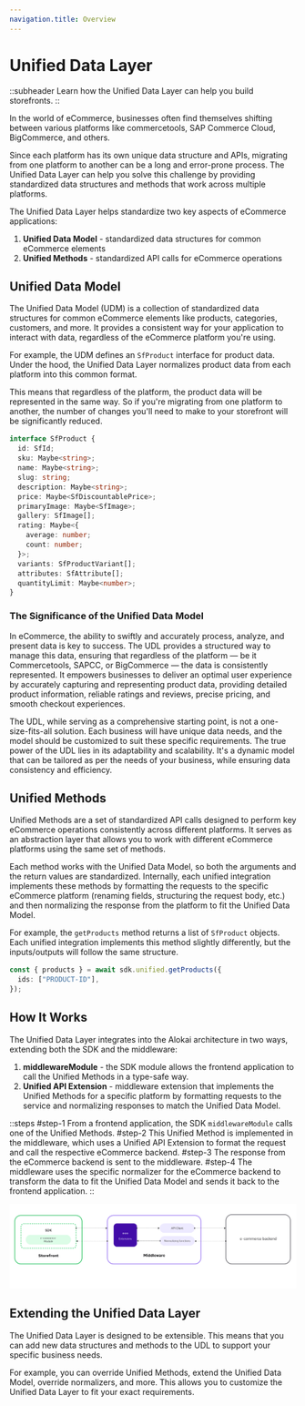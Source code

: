 ```yaml
---
navigation.title: Overview
---
```


# Unified Data Layer

::subheader
Learn how the Unified Data Layer can help you build storefronts.
::

In the world of eCommerce, businesses often find themselves shifting between various platforms like commercetools, SAP Commerce Cloud, BigCommerce, and others.

Since each platform has its own unique data structure and APIs, migrating from one platform to another can be a long and error-prone process. The Unified Data Layer can help you solve this challenge by providing standardized data structures and methods that work across multiple platforms.

The Unified Data Layer helps standardize two key aspects of eCommerce applications:

1. **Unified Data Model** - standardized data structures for common eCommerce elements
2. **Unified Methods** - standardized API calls for eCommerce operations

## Unified Data Model

The Unified Data Model (UDM) is a collection of standardized data structures for common eCommerce elements like products, categories, customers, and more. It provides a consistent way for your application to interact with data, regardless of the eCommerce platform you're using.

For example, the UDM defines an `SfProduct` interface for product data. Under the hood, the Unified Data Layer normalizes product data from each platform into this common format.

This means that regardless of the platform, the product data will be represented in the same way. So if you're migrating from one platform to another, the number of changes you'll need to make to your storefront will be significantly reduced.

```ts
interface SfProduct {
  id: SfId;
  sku: Maybe<string>;
  name: Maybe<string>;
  slug: string;
  description: Maybe<string>;
  price: Maybe<SfDiscountablePrice>;
  primaryImage: Maybe<SfImage>;
  gallery: SfImage[];
  rating: Maybe<{
    average: number;
    count: number;
  }>;
  variants: SfProductVariant[];
  attributes: SfAttribute[];
  quantityLimit: Maybe<number>;
}
```

### The Significance of the Unified Data Model

In eCommerce, the ability to swiftly and accurately process, analyze, and present data is key to success. The UDL provides a structured way to manage this data, ensuring that regardless of the platform — be it Commercetools, SAPCC, or BigCommerce — the data is consistently represented. It empowers businesses to deliver an optimal user experience by accurately capturing and representing product data, providing detailed product information, reliable ratings and reviews, precise pricing, and smooth checkout experiences.

The UDL, while serving as a comprehensive starting point, is not a one-size-fits-all solution. Each business will have unique data needs, and the model should be customized to suit these specific requirements. The true power of the UDL lies in its adaptability and scalability. It's a dynamic model that can be tailored as per the needs of your business, while ensuring data consistency and efficiency.

## Unified Methods

Unified Methods are a set of standardized API calls designed to perform key eCommerce operations consistently across different platforms. It serves as an abstraction layer that allows you to work with different eCommerce platforms using the same set of methods.

Each method works with the Unified Data Model, so both the arguments and the return values are standardized. Internally, each unified integration implements these methods by formatting the requests to the specific eCommerce platform (renaming fields, structuring the request body, etc.) and then normalizing the response from the platform to fit the Unified Data Model.

For example, the `getProducts` method returns a list of `SfProduct` objects. Each unified integration implements this method slightly differently, but the inputs/outputs will follow the same structure.

```ts
const { products } = await sdk.unified.getProducts({
  ids: ["PRODUCT-ID"],
});
```

## How It Works

The Unified Data Layer integrates into the Alokai architecture in two ways, extending both the SDK and the middleware:

1. **middlewareModule** - the SDK module allows the frontend application to call the Unified Methods in a type-safe way.
2. **Unified API Extension** - middleware extension that implements the Unified Methods for a specific platform by formatting requests to the service and normalizing responses to match the Unified Data Model.

::steps
#step-1
From a frontend application, the SDK `middlewareModule` calls one of the Unified Methods.
#step-2
This Unified Method is implemented in the middleware, which uses a Unified API Extension to format the request and call the respective eCommerce backend.
#step-3
The response from the eCommerce backend is sent to the middleware.
#step-4
The middleware uses the specific normalizer for the eCommerce backend to transform the data to fit the Unified Data Model and sends it back to the frontend application.
::

![Storefront Data Flow](./static/data-flow.jpg)

## Extending the Unified Data Layer

The Unified Data Layer is designed to be extensible. This means that you can add new data structures and methods to the UDL to support your specific business needs.

For example, you can override Unified Methods, extend the Unified Data Model, override normalizers, and more. This allows you to customize the Unified Data Layer to fit your exact requirements.

